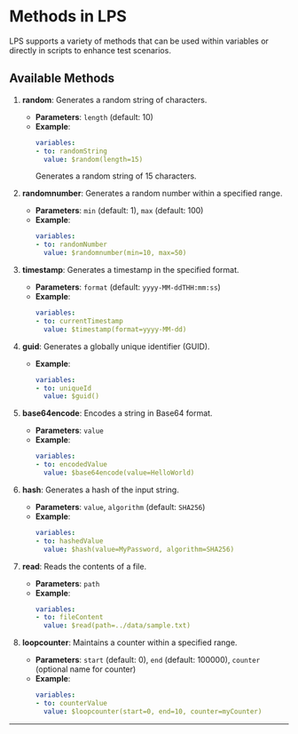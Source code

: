 
# Methods in LPS

LPS supports a variety of methods that can be used within variables or directly in scripts to enhance test scenarios.

## Available Methods
1. **random**: Generates a random string of characters.
   - **Parameters**: `length` (default: 10)
   - **Example**:
     ```yaml
     variables:
     - to: randomString
       value: $random(length=15)
     ```
     Generates a random string of 15 characters.

2. **randomnumber**: Generates a random number within a specified range.
   - **Parameters**: `min` (default: 1), `max` (default: 100)
   - **Example**:
     ```yaml
     variables:
     - to: randomNumber
       value: $randomnumber(min=10, max=50)
     ```

3. **timestamp**: Generates a timestamp in the specified format.
   - **Parameters**: `format` (default: `yyyy-MM-ddTHH:mm:ss`)
   - **Example**:
     ```yaml
     variables:
     - to: currentTimestamp
       value: $timestamp(format=yyyy-MM-dd)
     ```

4. **guid**: Generates a globally unique identifier (GUID).
   - **Example**:
     ```yaml
     variables:
     - to: uniqueId
       value: $guid()
     ```

5. **base64encode**: Encodes a string in Base64 format.
   - **Parameters**: `value`
   - **Example**:
     ```yaml
     variables:
     - to: encodedValue
       value: $base64encode(value=HelloWorld)
     ```

6. **hash**: Generates a hash of the input string.
   - **Parameters**: `value`, `algorithm` (default: `SHA256`)
   - **Example**:
     ```yaml
     variables:
     - to: hashedValue
       value: $hash(value=MyPassword, algorithm=SHA256)
     ```

7. **read**: Reads the contents of a file.
   - **Parameters**: `path`
   - **Example**:
     ```yaml
     variables:
     - to: fileContent
       value: $read(path=../data/sample.txt)
     ```

8. **loopcounter**: Maintains a counter within a specified range.
   - **Parameters**: `start` (default: 0), `end` (default: 100000), `counter` (optional name for counter)
   - **Example**:
     ```yaml
     variables:
     - to: counterValue
       value: $loopcounter(start=0, end=10, counter=myCounter)
     ```

---
